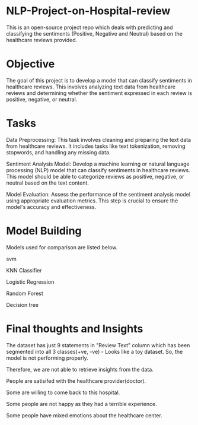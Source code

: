 # NLP-Project-on-Hospital-review
This is an open-source project repo which deals with predicting and classifying the sentiments (Positive, Negative and Neutral) based on the healthcare reviews provided.
# Objective
The goal of this project is to develop a model that can classify sentiments in healthcare reviews. This involves analyzing text data from healthcare reviews and determining whether the sentiment expressed in each review is positive, negative, or neutral.

# Tasks
Data Preprocessing: This task involves cleaning and preparing the text data from healthcare reviews. It includes tasks like text tokenization, removing stopwords, and handling any missing data.

Sentiment Analysis Model: Develop a machine learning or natural language processing (NLP) model that can classify sentiments in healthcare reviews. This model should be able to categorize reviews as positive, negative, or neutral based on the text content.

Model Evaluation: Assess the performance of the sentiment analysis model using appropriate evaluation metrics. This step is crucial to ensure the model's accuracy and effectiveness.
# Model Building
Models used for comparison are listed below.

svm 

KNN Classifier

Logistic Regression

Random Forest

Decision tree

# Final thoughts and Insights
The dataset has just 9 statements in "Review Text" column which has been segmented into all 3 classes(+ve, -ve) - Looks like a toy dataset. So, the model is not performing properly. 

Therefore, we are not able to retrieve insights from the data.

People are satisifed with the healthcare provider(doctor).

Some are willing to come back to this hospital.

Some people are not happy as they had a terrible experience.

Some people have mixed emotions about the healthcare center.
